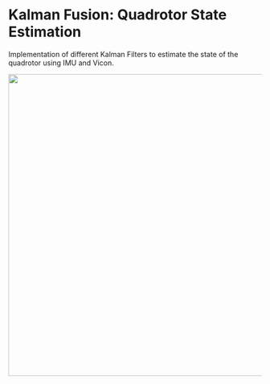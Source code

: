 # Kalman Fusion: Quadrotor State Estimation
Implementation of different Kalman Filters to estimate the state of the quadrotor using IMU and Vicon.

<p align = 'center'><img src ='assets/KLT_tracker_ORB.gif' width="1000" height="600" ></p> 
